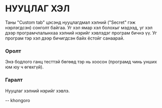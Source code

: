 НУУЦЛАГ ХЭЛ
===========
Таны "Custom tab" цэсэнд нууцлагдмал хэлний ("Secret" гэж нэрлэгдсэн) сонголт байгаа. Уг хэл ямар хэл болохыг мэдээд, уг хэл дээр програмчлалынхаа хэлний нэрийг хэвлэдэг програм бичнэ үү. Уг програм тэр хэл дээр бичигдсэн байх ёстойг санаарай. 


### Оролт
Энэ бодлого ганц тесттэй бөгөөд тэр нь хоосон (програмд чинь унших юм юу ч өгөхгүй).


### Гаралт
Нууцлаг хэлний нэрийг хэвлэ.

-- khongoro
